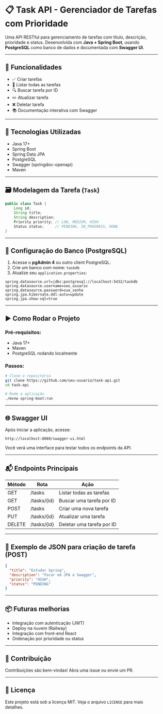 # 📋 Task API - Gerenciador de Tarefas com Prioridade

Uma API RESTful para gerenciamento de tarefas com título, descrição, prioridade e status. Desenvolvida com **Java + Spring Boot**, usando **PostgreSQL** como banco de dados e documentada com **Swagger UI**.

---

## 🚀 Funcionalidades

- ✅ Criar tarefas
- 📄 Listar todas as tarefas
- 🔍 Buscar tarefa por ID
- ✏️ Atualizar tarefa
- ❌ Deletar tarefa
- 📚 Documentação interativa com Swagger

---

## 🧰 Tecnologias Utilizadas

- Java 17+
- Spring Boot
- Spring Data JPA
- PostgreSQL
- Swagger (springdoc-openapi)
- Maven

---

## 🗃️ Modelagem da Tarefa (`Task`)

```java
public class Task {
    Long id;
    String title;
    String description;
    Priority priority; // LOW, MEDIUM, HIGH
    Status status;     // PENDING, IN_PROGRESS, DONE
}
```

---

## 💾 Configuração do Banco (PostgreSQL)

1. Acesse o **pgAdmin 4** ou outro client PostgreSQL.
2. Crie um banco com nome: `taskdb`
3. Atualize seu `application.properties`:

```properties
spring.datasource.url=jdbc:postgresql://localhost:5432/taskdb
spring.datasource.username=seu_usuario
spring.datasource.password=sua_senha
spring.jpa.hibernate.ddl-auto=update
spring.jpa.show-sql=true
```

---

## ▶️ Como Rodar o Projeto

### Pré-requisitos:

- Java 17+
- Maven
- PostgreSQL rodando localmente

### Passos:

```bash
# Clone o repositório
git clone https://github.com/seu-usuario/task-api.git
cd task-api

# Rode a aplicação
./mvnw spring-boot:run
```

---

## 🌐 Swagger UI

Após iniciar a aplicação, acesse:

```
http://localhost:8080/swagger-ui.html
```

Você verá uma interface para testar todos os endpoints da API.

---

## 📬 Endpoints Principais

| Método | Rota          | Ação                        |
|--------|---------------|-----------------------------|
| GET    | /tasks        | Listar todas as tarefas     |
| GET    | /tasks/{id}   | Buscar uma tarefa por ID    |
| POST   | /tasks        | Criar uma nova tarefa       |
| PUT    | /tasks/{id}   | Atualizar uma tarefa        |
| DELETE | /tasks/{id}   | Deletar uma tarefa por ID   |

---

## 🧪 Exemplo de JSON para criação de tarefa (POST)

```json
{
  "title": "Estudar Spring",
  "description": "Focar em JPA e Swagger",
  "priority": "HIGH",
  "status": "PENDING"
}
```

---

## 📦 Futuras melhorias

- Integração com autenticação (JWT)
- Deploy na nuvem (Railway)
- Integração com front-end React
- Ordenação por prioridade ou status

---

## 🤝 Contribuição

Contribuições são bem-vindas! Abra uma issue ou envie um PR.

---

## 📄 Licença

Este projeto está sob a licença MIT. Veja o arquivo `LICENSE` para mais detalhes.

